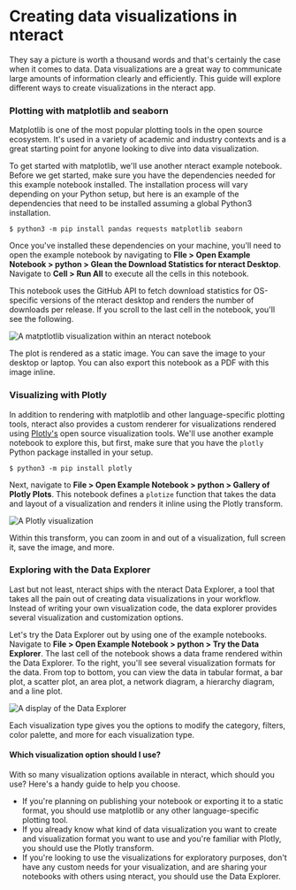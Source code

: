 # Creating data visualizations in nteract

They say a picture is worth a thousand words and that's certainly the case when it comes to data. Data visualizations are a great way to communicate large amounts of information clearly and efficiently. This guide will explore different ways to create visualizations in the nteract app.

### Plotting with matplotlib and seaborn

Matplotlib is one of the most popular plotting tools in the open source ecosystem. It's used in a variety of academic and industry contexts and is a great starting point for anyone looking to dive into data visualization.

To get started with matplotlib, we'll use another nteract example notebook. Before we get started, make sure you have the dependencies needed for this example notebook installed. The installation process will vary depending on your Python setup, but here is an example of the dependencies that need to be installed assuming a global Python3 installation.

```
$ python3 -m pip install pandas requests matplotlib seaborn
```

Once you've installed these dependencies on your machine, you'll need to open the example notebook by navigating to **FIle > Open Example Notebook > python > Glean the Download Statistics for nteract Desktop**. Navigate to **Cell > Run All** to execute all the cells in this notebook.

This notebook uses the GitHub API to fetch download statistics for OS-specific versions of the nteract desktop and renders the number of downloads per release. If you scroll to the last cell in the notebook, you'll see the following.

![A matptlotlib visualization within an nteract notebook](https://cldup.com/M-dPmjYXgL.png)

The plot is rendered as a static image. You can save the image to your desktop or laptop. You can also export this notebook as a PDF with this image inline.

### Visualizing with Plotly

In addition to rendering with matplotlib and other language-specific plotting tools, nteract also provides a custom renderer for visualizations rendered using [Plotly's](https://plot.ly/) open source visualization tools. We'll use another example notebook to explore this, but first, make sure that you have the `plotly` Python package installed in your setup.

```
$ python3 -m pip install plotly
```

Next, navigate to **File > Open Example Notebook > python > Gallery of Plotly Plots**. This notebook defines a `plotize` function that takes the data and layout of a visualization and renders it inline using the Plotly transform.

![A Plotly visualization](https://cldup.com/dlhVzlypSi.png)

Within this transform, you can zoom in and out of a visualization, full screen it, save the image, and more.

### Exploring with the Data Explorer

Last but not least, nteract ships with the nteract Data Explorer, a tool that takes all the pain out of creating data visualizations in your workflow. Instead of writing your own visualization code, the data explorer provides several visualization and customization options.

Let's try the Data Explorer out by using one of the example notebooks. Navigate to **File > Open Example Notebook > python > Try the Data Explorer**. The last cell of the notebook shows a data frame rendered within the Data Explorer. To the right, you'll see several visualization formats for the data. From top to bottom, you can view the data in tabular format, a bar plot, a scatter plot, an area plot, a network diagram, a hierarchy diagram, and a line plot.

![A display of the Data Explorer](https://cldup.com/ZRhONURThl.png)

Each visualization type gives you the options to modify the category, filters, color palette, and more for each visualization type.

#### Which visualization option should I use?

With so many visualization options available in nteract, which should you use? Here's a handy guide to help you choose.

- If you're planning on publishing your notebook or exporting it to a static format, you should use matplotlib or any other language-specific plotting tool.
- If you already know what kind of data visualization you want to create and visualization format you want to use and you're familiar with Plotly, you should use the Plotly transform.
- If you're looking to use the visualizations for exploratory purposes, don't have any custom needs for your visualization, and are sharing your notebooks with others using nteract, you should use the Data Explorer.